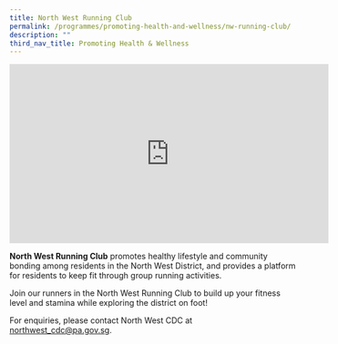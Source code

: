 ```yaml
---
title: North West Running Club
permalink: /programmes/promoting-health-and-wellness/nw-running-club/
description: ""
third_nav_title: Promoting Health & Wellness
---
```

<iframe allowfullscreen="" allow="accelerometer; autoplay; clipboard-write; encrypted-media; gyroscope; picture-in-picture; web-share" frameborder="0" title="YouTube video player" src="https://www.youtube.com/embed/T8lV2XylyVM" height="315" width="560"></iframe>

**North West Running Club** promotes healthy lifestyle and community bonding among residents in the North West District, and provides a platform for residents to keep fit through group running activities.

Join our runners in the North West Running Club to build up your fitness level and stamina while exploring the district on foot!

 For enquiries, please contact North West CDC at [northwest\_cdc@pa.gov.sg](mailto:northwest_cdc@pa.gov.sg).